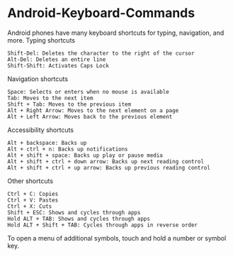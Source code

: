 # Android-Keyboard-Commands

Android phones have many keyboard shortcuts for typing, navigation, and more. 
Typing shortcuts 

    Shift-Del: Deletes the character to the right of the cursor
    Alt-Del: Deletes an entire line
    Shift-Shift: Activates Caps Lock 

Navigation shortcuts 

    Space: Selects or enters when no mouse is available
    Tab: Moves to the next item
    Shift + Tab: Moves to the previous item
    Alt + Right Arrow: Moves to the next element on a page
    Alt + Left Arrow: Moves back to the previous element 

Accessibility shortcuts 

    Alt + backspace: Backs up
    Alt + ctrl + n: Backs up notifications
    Alt + shift + space: Backs up play or pause media
    Alt + shift + ctrl + down arrow: Backs up next reading control
    Alt + shift + ctrl + up arrow: Backs up previous reading control 

Other shortcuts 

    Ctrl + C: Copies
    Ctrl + V: Pastes
    Ctrl + X: Cuts
    Shift + ESC: Shows and cycles through apps
    Hold ALT + TAB: Shows and cycles through apps
    Hold ALT + Shift + TAB: Cycles through apps in reverse order 

To open a menu of additional symbols, touch and hold a number or symbol key. 
